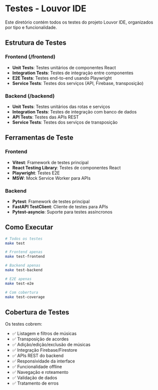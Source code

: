 # Testes - Louvor IDE

Este diretório contém todos os testes do projeto Louvor IDE, organizados por tipo e funcionalidade.

## Estrutura de Testes

### Frontend (/frontend)
- **Unit Tests**: Testes unitários de componentes React
- **Integration Tests**: Testes de integração entre componentes
- **E2E Tests**: Testes end-to-end usando Playwright
- **Service Tests**: Testes dos serviços (API, Firebase, transposição)

### Backend (/backend)
- **Unit Tests**: Testes unitários das rotas e serviços
- **Integration Tests**: Testes de integração com banco de dados
- **API Tests**: Testes das APIs REST
- **Service Tests**: Testes dos serviços de transposição

## Ferramentas de Teste

### Frontend
- **Vitest**: Framework de testes principal
- **React Testing Library**: Testes de componentes React
- **Playwright**: Testes E2E
- **MSW**: Mock Service Worker para APIs

### Backend
- **Pytest**: Framework de testes principal
- **FastAPI TestClient**: Cliente de testes para APIs
- **Pytest-asyncio**: Suporte para testes assíncronos

## Como Executar

```bash
# Todos os testes
make test

# Frontend apenas
make test-frontend

# Backend apenas
make test-backend

# E2E apenas
make test-e2e

# Com cobertura
make test-coverage
```

## Cobertura de Testes

Os testes cobrem:
- ✅ Listagem e filtros de músicas
- ✅ Transposição de acordes
- ✅ Adição/edição/exclusão de músicas
- ✅ Integração Firebase/Firestore
- ✅ APIs REST do backend
- ✅ Responsividade da interface
- ✅ Funcionalidade offline
- ✅ Navegação e roteamento
- ✅ Validação de dados
- ✅ Tratamento de erros
